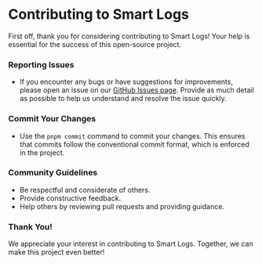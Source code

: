 # Contributing to Smart Logs

First off, thank you for considering contributing to Smart Logs! Your help is essential for the success of this open-source project.

### Reporting Issues

- If you encounter any bugs or have suggestions for improvements, please open an issue on our [GitHub Issues page](https://github.com/joseantcordeiro/smart-logs/issues). Provide as much detail as possible to help us understand and resolve the issue quickly.

### Commit Your Changes

- Use the `pnpm commit` command to commit your changes. This ensures that commits follow the conventional commit format, which is enforced in the project.

### Community Guidelines

- Be respectful and considerate of others.
- Provide constructive feedback.
- Help others by reviewing pull requests and providing guidance.

### Thank You!

We appreciate your interest in contributing to Smart Logs. Together, we can make this project even better!
